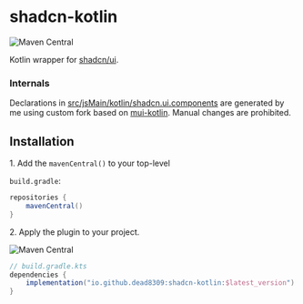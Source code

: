 # shadcn-kotlin

![Maven Central](https://img.shields.io/maven-central/v/io.github.dead8309/shadcn-kotlin?style=flat-square&color=5b5ef7)

Kotlin wrapper for [shadcn/ui](https://ui.shadcn.com/).

### Internals

Declarations in [src/jsMain/kotlin/shadcn.ui.components](./src/jsMain/kotlin/shadcn/ui/components) are generated by me using custom fork based on [mui-kotlin](https://github.com/karakum-team/mui-kotlin). Manual changes are prohibited.</br>

## Installation

1\. Add the `mavenCentral()` to your top-level

`build.gradle`:

```groovy
repositories {
    mavenCentral()
}
```

2\. Apply the plugin to your project.

![Maven Central](https://img.shields.io/maven-central/v/io.github.dead8309/shadcn-kotlin?style=flat-square&color=5b5ef7)

```groovy
// build.gradle.kts
dependencies {
    implementation("io.github.dead8309:shadcn-kotlin:$latest_version")
}
```